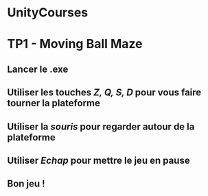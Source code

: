 # UnityCourses

# TP1 - Moving Ball Maze

## Lancer le .exe

## Utiliser les touches *Z, Q, S, D* pour vous faire tourner la plateforme
## Utiliser la *souris* pour regarder autour de la plateforme
## Utiliser *Echap* pour mettre le jeu en pause

## Bon jeu !